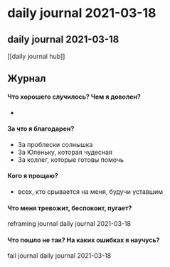# daily journal 2021-03-18

## daily journal 2021-03-18
[[daily journal hub]]


## Журнал
#### Что хорошего случилось? Чем я доволен?
- 

#### За что я благодарен?
- За проблески солнышка
- За Юленьку, которая чудесная
- За коллег, которые готовы помочь

#### Кого я прощаю?
- всех, кто срывается на меня, будучи уставшим

#### Что меня тревожит, беспокоит, пугает?
reframing journal daily journal 2021-03-18


#### Что пошло не так? На каких ошибках я научусь?
fail journal daily journal 2021-03-18

